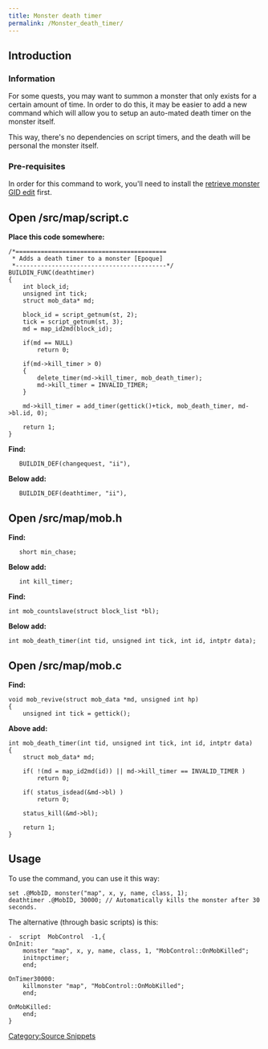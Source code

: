 ```yaml
---
title: Monster death timer
permalink: /Monster_death_timer/
---
```


Introduction
------------

### Information

For some quests, you may want to summon a monster that only exists for a certain amount of time. In order to do this, it may be easier to add a new command which will allow you to setup an auto-mated death timer on the monster itself.

This way, there's no dependencies on script timers, and the death will be personal the monster itself.

### Pre-requisites

In order for this command to work, you'll need to install the [retrieve monster GID edit](Get_monster_gid) first.

Open /src/map/script.c
----------------------

**Place this code somewhere:**

    /*==========================================
     * Adds a death timer to a monster [Epoque]
     *------------------------------------------*/
    BUILDIN_FUNC(deathtimer)
    {
        int block_id;
        unsigned int tick;
        struct mob_data* md;

        block_id = script_getnum(st, 2);
        tick = script_getnum(st, 3);
        md = map_id2md(block_id);

        if(md == NULL)
            return 0;

        if(md->kill_timer > 0)
        {
            delete_timer(md->kill_timer, mob_death_timer);
            md->kill_timer = INVALID_TIMER;
        }

        md->kill_timer = add_timer(gettick()+tick, mob_death_timer, md->bl.id, 0);

        return 1;
    }

**Find:**

       BUILDIN_DEF(changequest, "ii"),

**Below add:**

`   BUILDIN_DEF(deathtimer, "ii"),`

Open /src/map/mob.h
-------------------

**Find:**

`   short min_chase;`

**Below add:**

`   int kill_timer;`

**Find:**

    int mob_countslave(struct block_list *bl);

**Below add:**

`int mob_death_timer(int tid, unsigned int tick, int id, intptr data);`

Open /src/map/mob.c
-------------------

**Find:**

    void mob_revive(struct mob_data *md, unsigned int hp)
    {
        unsigned int tick = gettick();

**Above add:**

    int mob_death_timer(int tid, unsigned int tick, int id, intptr data)
    {
        struct mob_data* md;

        if( !(md = map_id2md(id)) || md->kill_timer == INVALID_TIMER )
            return 0;

        if( status_isdead(&md->bl) )
            return 0;

        status_kill(&md->bl);

        return 1;
    }

Usage
-----

To use the command, you can use it this way:

    set .@MobID, monster("map", x, y, name, class, 1);
    deathtimer .@MobID, 30000; // Automatically kills the monster after 30 seconds.

The alternative (through basic scripts) is this:

    -  script  MobControl  -1,{
    OnInit:
        monster "map", x, y, name, class, 1, "MobControl::OnMobKilled";
        initnpctimer;
        end;

    OnTimer30000:
        killmonster "map", "MobControl::OnMobKilled";
        end;

    OnMobKilled:
        end;
    }

[Category:Source Snippets](Category:Source_Snippets)